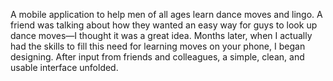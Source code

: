 A mobile application to help men of all ages learn dance moves and lingo. A friend was talking about how they wanted an easy way for guys to look up dance moves—I thought it was a great idea. Months later, when I actually had the skills to fill this need for learning moves on your phone, I began designing. After input from friends and colleagues, a simple, clean, and usable interface unfolded.

